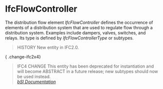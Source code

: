 IfcFlowController
=================
The distribution flow element _IfcFlowController_ defines the occurrence of
elements of a distribution system that are used to regulate flow through a
distribution system. Examples include dampers, valves, switches, and relays.
Its type is defined by _IfcFlowControllerType_ or subtypes.  
  
> HISTORY  New entity in IFC2.0.  
  
{ .change-ifc2x4}  
> IFC4 CHANGE  This entity has been deprecated for instantiation and will
> become ABSTRACT in a future release; new subtypes should now be used
> instead.  
[ _bSI
Documentation_](https://standards.buildingsmart.org/IFC/DEV/IFC4_2/FINAL/HTML/schema/ifcsharedbldgserviceelements/lexical/ifcflowcontroller.htm)


